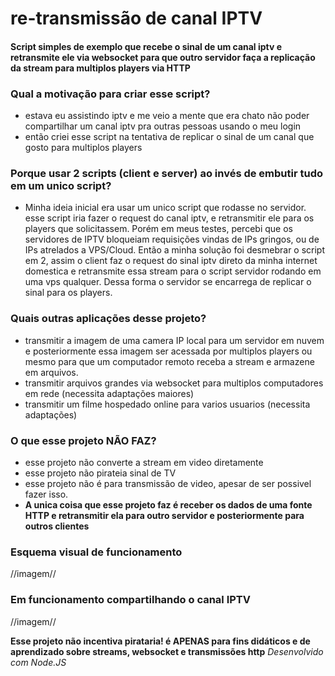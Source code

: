 # re-transmissão de canal IPTV
#### Script simples de exemplo que recebe o sinal de um canal iptv e retransmite ele via websocket para que outro servidor faça a replicação da stream para multiplos players via HTTP

### Qual a motivação para criar esse script?
 - estava eu assistindo iptv e me veio a mente que era chato não poder compartilhar um canal iptv pra outras pessoas usando o meu login
 - então criei esse script na tentativa de replicar o sinal de um canal que gosto para multiplos players

### Porque usar 2 scripts (client e server) ao invés de embutir tudo em um unico script?
 - Minha ideia inicial era usar um unico script que rodasse no servidor. esse script iria fazer o request do canal iptv, e retransmitir ele para os players que solicitassem. Porém em meus testes, percebi que os servidores de IPTV bloqueiam requisições vindas de IPs gringos, ou de IPs atrelados a VPS/Cloud. Então a minha solução foi desmebrar o script em 2, assim o client faz o request do sinal iptv direto da minha internet domestica e retransmite essa stream para o script servidor rodando em uma vps qualquer. Dessa forma o servidor se encarrega de replicar o sinal para os players.

### Quais outras aplicações desse projeto?
 - transmitir a imagem de uma camera IP local para um servidor em nuvem e posteriormente essa imagem ser acessada por multiplos players ou mesmo para que um computador remoto receba a stream e armazene em arquivos.
 - transmitir arquivos grandes via websocket para multiplos computadores em rede (necessita adaptações maiores)
 - transmitir um filme hospedado online para varios usuarios (necessita adaptações)

### O que esse projeto NÃO FAZ?
 - esse projeto não converte a stream em video diretamente
 - esse projeto não pirateia sinal de TV
 - esse projeto não é para transmissão de video, apesar de ser possivel fazer isso.
 - **A unica coisa que esse projeto faz é receber os dados de uma fonte HTTP e retransmitir ela para outro servidor e posteriormente para outros clientes**

### Esquema visual de funcionamento
//imagem//

### Em funcionamento compartilhando o canal IPTV
//imagem//

**Esse projeto não incentiva pirataria! é APENAS para fins didáticos e de aprendizado sobre streams, websocket e transmissões http**
 *Desenvolvido com Node.JS*
